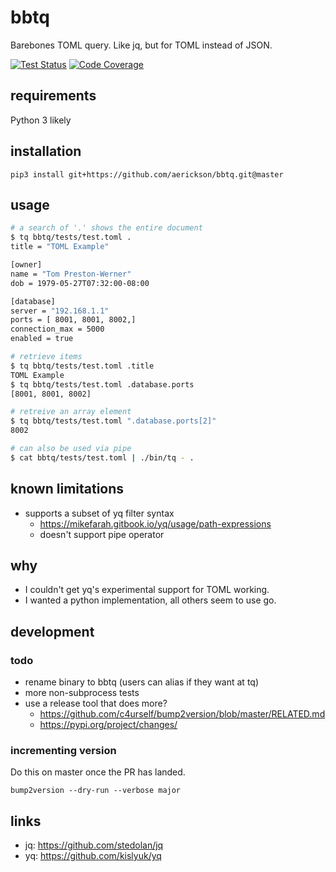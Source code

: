 # bbtq

Barebones TOML query. Like jq, but for TOML instead of JSON.

[![Test Status](https://github.com/aerickson/bbtq/actions/workflows/test.yml/badge.svg)](https://github.com/aerickson/bbtq/actions/workflows/test.yml)
[![Code Coverage](https://codecov.io/gh/aerickson/bbtq/branch/master/graph/badge.svg?token=y0FQaJuAJu)](https://codecov.io/gh/aerickson/bbtq)

## requirements

Python 3 likely

## installation

`pip3 install git+https://github.com/aerickson/bbtq.git@master`

## usage

```bash
# a search of '.' shows the entire document
$ tq bbtq/tests/test.toml .
title = "TOML Example"

[owner]
name = "Tom Preston-Werner"
dob = 1979-05-27T07:32:00-08:00

[database]
server = "192.168.1.1"
ports = [ 8001, 8001, 8002,]
connection_max = 5000
enabled = true

# retrieve items
$ tq bbtq/tests/test.toml .title
TOML Example
$ tq bbtq/tests/test.toml .database.ports
[8001, 8001, 8002]

# retreive an array element
$ tq bbtq/tests/test.toml ".database.ports[2]"
8002

# can also be used via pipe
$ cat bbtq/tests/test.toml | ./bin/tq - .
```

## known limitations

- supports a subset of yq filter syntax
  - https://mikefarah.gitbook.io/yq/usage/path-expressions
  - doesn't support pipe operator

## why

- I couldn't get yq's experimental support for TOML working.
- I wanted a python implementation, all others seem to use go.

## development

### todo

- rename binary to bbtq (users can alias if they want at tq)
- more non-subprocess tests
- use a release tool that does more?
  - https://github.com/c4urself/bump2version/blob/master/RELATED.md
  - https://pypi.org/project/changes/

### incrementing version

Do this on master once the PR has landed.

`bump2version --dry-run --verbose major`

## links

- jq: https://github.com/stedolan/jq
- yq: https://github.com/kislyuk/yq

